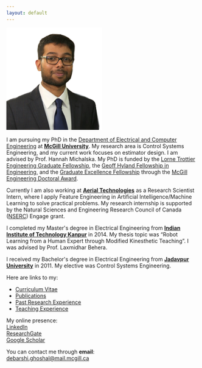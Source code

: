 ```yaml
---
layout: default
---
```


<img src="/images/DPG_foreground.png"
     alt=""
     width="50%">

I am pursuing my PhD in the [Department of Electrical and Computer Engineering](https://www.mcgill.ca/ece/) at [**McGill University**](https://www.mcgill.ca/). My research area is Control Systems Engineering, and my current work focuses on estimator design. I am advised by Prof. Hannah Michalska. My PhD is funded by the [Lorne Trottier Engineering Graduate Fellowship](https://mcgill.ca/engineering/students/graduate-students/funding/meda/named-fellowships/trottier), the [Geoff Hyland Fellowship in Engineering](https://mcgill.ca/engineering/students/graduate-students/funding/meda/named-fellowships/geoff-hyland), and the [Graduate Excellence Fellowship](https://www.mcgill.ca/engineering/students/graduate-students/funding/gef) through the [McGill Engineering Doctoral Award](https://www.mcgill.ca/engineering/students/graduate-students/funding/meda).

Currently I am also working at [**Aerial Technologies**](https://www.aerial.ai) as a Research Scientist Intern, where I apply Feature Engineering in Artificial Intelligence/Machine Learning to solve practical problems. My research internship is supported by the Natural Sciences and Engineering Research Council of Canada ([NSERC](http://www.nserc-crsng.gc.ca/index_eng.asp)) Engage grant.

I completed my Master's degree in Electrical Engineering from [**Indian Institute of Technology Kanpur**](https://www.iitk.ac.in/) in 2014. My thesis topic was “Robot Learning from a Human Expert through Modified Kinesthetic Teaching”. I was advised by Prof. Laxmidhar Behera.

I received my Bachelor's degree in Electrical Engineering from [**Jadavpur University**](http://www.jaduniv.edu.in/) in 2011. My elective was Control Systems Engineering.


Here are links to my:  
* [Curriculum Vitae](/docs/dpg_cv.pdf)  
* [Publications](publications)  
* [Past Research Experience](past-research-exp)
* [Teaching Experience](teaching-exp)

My online presence:  
[LinkedIn](https://www.linkedin.com/in/dpghoshal)  
[ResearchGate](https://www.researchgate.net/profile/Debarshi_Ghoshal)  
[Google Scholar](https://scholar.google.com/citations?user=p5brCxoAAAAJ)

You can contact me through **email**:  
debarshi.ghoshal@mail.mcgill.ca  
